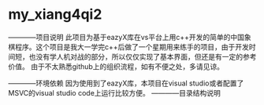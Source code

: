 # my_xiang4qi2
————项目说明
      此项目为基于eazyX库在vs平台上用c++开发的简单的中国象棋程序。这个项目是我大一学完c++后做了一个星期用来练手的项目，由于开发时间短，也没有学人机对战的部分，所以仅仅实现了基本界面，但还是有一定的参考价值。
      由于不太熟悉github上的组织流程，如有不便之处，多请见谅。

————环境依赖
      因为使用到了eazyX库，本项目在visual studio或者配置了MSVC的visual studio code上运行比较方便。
————目录结构说明


